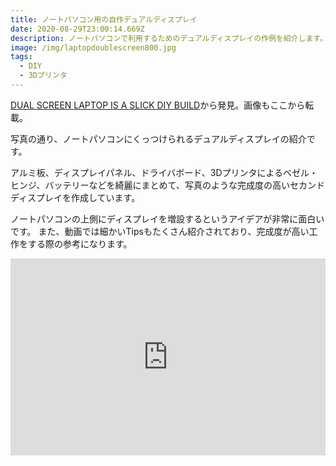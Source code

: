 ```yaml
---
title: ノートパソコン用の自作デュアルディスプレイ
date: 2020-08-29T23:00:14.669Z
description: ノートパソコンで利用するためのデュアルディスプレイの作例を紹介します。
image: /img/laptopdoublescreen800.jpg
tags:
  - DIY
  - 3Dプリンタ
---
```

[DUAL SCREEN LAPTOP IS A SLICK DIY BUILD](https://hackaday.com/2019/09/28/dual-screen-laptop-is-a-slick-diy-build/)から発見。画像もここから転載。

写真の通り、ノートパソコンにくっつけられるデュアルディスプレイの紹介です。

アルミ板、ディスプレイパネル、ドライバボード、3Dプリンタによるベゼル・ヒンジ、バッテリーなどを綺麗にまとめて、写真のような完成度の高いセカンドディスプレイを作成しています。

ノートパソコンの上側にディスプレイを増設するというアイデアが非常に面白いです。
また、動画では細かいTipsもたくさん紹介されており、完成度が高い工作をする際の参考になります。

<iframe width="100%" height="315" src="https://www.youtube.com/embed/J2aY6cvk-WI" frameborder="0" allow="accelerometer; autoplay; encrypted-media; gyroscope; picture-in-picture" allowfullscreen></iframe>

